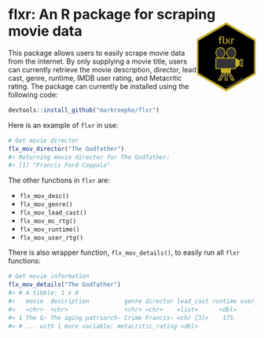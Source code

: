 flxr: An R package for scraping movie data <img src="tools/flxr.png" align="right" width="120" height="139" />
==============================================================================================================

This package allows users to easily scrape movie data from the internet. By only supplying a movie title, users can currently retrieve the movie description, director, lead cast, genre, runtime, IMDB user rating, and Metacritic rating. The package can currently be installed using the following code:

``` r
devtools::install_github("markroepke/flxr")
```

Here is an example of `flxr` in use:

``` r
# Get movie director
flx_mov_director("The Godfather")
#> Returning movie director for The Godfather:
#> [1] "Francis Ford Coppola"
```

The other functions in `flxr` are:

-   `flx_mov_desc()`
-   `flx_mov_genre()`
-   `flx_mov_lead_cast()`
-   `flx_mov_mc_rtg()`
-   `flx_mov_runtime()`
-   `flx_mov_user_rtg()`

There is also wrapper function, `flx_mov_details()`, to easily run all `flxr` functions:

``` r
# Get movie information
flx_mov_details("The Godfather")
#> # A tibble: 1 x 8
#>   movie  description          genre director lead_cast runtime user_rating
#>   <chr>  <chr>                <chr> <chr>    <list>      <dbl>       <dbl>
#> 1 The G~ The aging patriarch~ Crime Francis~ <chr [3]>    175.        9.20
#> # ... with 1 more variable: metacritic_rating <dbl>
```
